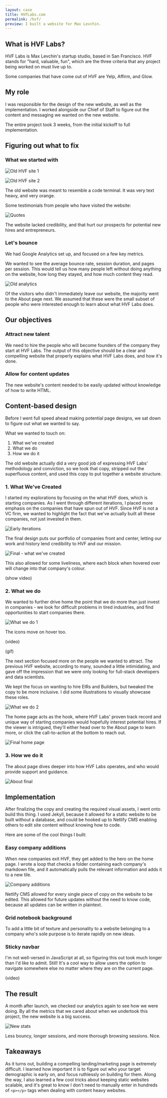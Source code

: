 ```yaml
---
layout: case
title: HVFLabs.com
permalink: /hvf/
preview: I built a website for Max Levchin.
---
```


## What is HVF Labs?

HVF Labs is Max Levchin's startup studio, based in San Francisco. HVF stands for "hard, valuable, fun", which are the three criteria that any project being worked on must live up to.

Some companies that have come out of HVF are Yelp, Affirm, and Glow.

## My role

I was responsible for the design of the new website, as well as the implementation. I worked alongside our Chief of Staff to figure out the content and messaging we wanted on the new website.

The entire project took 3 weeks, from the initial kickoff to full implementation.

## Figuring out what to fix

### What we started with

![Old HVF site 1](..\assets\images\projects\hvf\before1.png)

![Old HVF site 2](../assets/images/projects/hvf/before2.png)

The old website was meant to resemble a code terminal. It was very text heavy, and very orange. 

Some testimonials from people who have visited the website:

![Quotes](../assets/images/projects/hvf/quotes.png)

The website lacked credibility, and that hurt our prospects for potential new hires and entrepreneurs.

### Let's bounce

We had Google Analytics set up, and focused on a few key metrics. 

We wanted to see the average bounce rate, session duration, and pages per session. This would tell us how many people left without doing anything on the website, how long they stayed, and how much content they read.

![Old analytics](../assets/images/projects/hvf/oldstats.png)

Of the visitors who didn't immediately leave our website, the majority went to the About page next. We assumed that these were the small subset of people who were interested enough to learn about what HVF Labs does.

## Our objectives

### Attract new talent

We need to hire the people who will become founders of the company they start at HVF Labs. The output of this objective should be a clear and compelling website that properly explains what HVF Labs does, and how it's done.

### Allow for content updates

The new website's content needed to be easily updated without knowledge of how to write HTML.

## Content-based design 

Before I went full speed ahead making potential page designs, we sat down to figure out what we wanted to say. 

What we wanted to touch on:

1. What we've created
2. What we do
3. How we do it

The old website actually did a very good job of expressing HVF Labs' methodology and conviction, so we took that copy, stripped out the superfluous content, and used this copy to put together a website structure.

### 1. What We've Created

I started my explorations by focusing on the what HVF does, which is starting companies. As I went through different iterations, I placed more emphasis on the companies that have spun out of HVF. Since HVF is not a VC firm, we wanted to highlight the fact that we've actually built all these companies, not just invested in them. 

![Early iterations](../assets/images/projects/hvf/iterations1.png)



The final design puts our portfolio of companies front and center, letting our work and history lend credibility to HVF and our mission.

![Final - what we've created](../assets/images/projects/hvf/create1.png)

This also allowed for some liveliness, where each block when hovered over will change into that company's colour.

(show video)

### 2. What we do

We wanted to further drive home the point that we do more than just invest in companies - we look for difficult problems in tired industries, and find opportunities to start companies there.

![What we do 1](../assets/images/projects/hvf/whatdo1.png)

The icons move on hover too.

(video)

(gif)

The next section focused more on the people we wanted to attract. The previous HVF website, according to many, sounded a little intimidating, and gave off the impression that we were only looking for full-stack developers and data scientists.

We kept the focus on wanting to hire EIRs and Builders, but tweaked the copy to be more inclusive. I did some illustrations to visually showcase these roles.

![What we do 2](../assets/images/projects/hvf/whatdo2.png)

The home page acts as the hook, where HVF Labs' proven track record and unique way of starting companies would hopefully interest potential hires. If the viewer is intrigued, they'll either head over to the About page to learn more, or click the call-to-action at the bottom to reach out.

![Final home page](../assets/images/projects/hvf/homefinal.png)

### 3. How we do it

The about page dives deeper into how HVF Labs operates, and who would provide support and guidance.

![About final](../assets/images/projects/hvf/aboutfinal.png)

## Implementation

After finalizing the copy and creating the required visual assets, I went onto build this thing. I used Jekyll, because it allowed for a static website to be built without a database, and could be hooked up to Netlify CMS enabling others to edit site content without knowing how to code.

Here are some of the cool things I built:

### Easy company additions

When new companies exit HVF, they get added to the hero on the home page. I wrote a loop that checks a folder containing each company's markdown file, and it automatically pulls the relevant information and adds it to a new tile.

![Company additions](../assets/images/projects/hvf/markdown.png)

Netlify CMS allowed for every single piece of copy on the website to be edited. This allowed for future updates without the need to know code, because all updates can be written in plaintext. 

### Grid notebook background

To add a little bit of texture and personality to a website belonging to a company who's sole purpose is to iterate rapidly on new ideas.

### Sticky navbar

I'm not well-versed in JavaScript at all, so figuring this out took much longer than I'd like to admit. Still! It's a cool way to allow users the option to navigate somewhere else no matter where they are on the current page.

(video)

## The result

A month after launch, we checked our analytics again to see how we were doing. By all the metrics that we cared about when we undertook this project, the new website is a big success.

![New stats](../assets/images/projects/hvf/newstats.png)

Less bouncy, longer sessions, and more thorough browsing sessions. Nice.

## Takeaways

As it turns out, building a compelling landing/marketing page is extremely difficult. I learned how important it is to figure out who your target demographic is early on, and focus ruthlessly on building for them. Along the way, I also learned a few cool tricks about keeping static websites scalable, and it's great to know I don't need to manually enter in hundreds of `<p></p>` tags when dealing with content heavy websites.